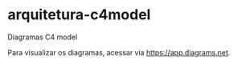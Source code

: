 # arquitetura-c4model
Diagramas C4 model

Para visualizar os diagramas, acessar via https://app.diagrams.net.
